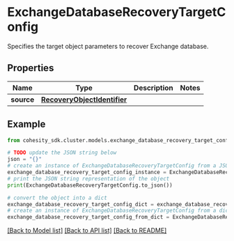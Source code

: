 # ExchangeDatabaseRecoveryTargetConfig

Specifies the target object parameters to recover Exchange database.

## Properties

Name | Type | Description | Notes
------------ | ------------- | ------------- | -------------
**source** | [**RecoveryObjectIdentifier**](RecoveryObjectIdentifier.md) |  | 

## Example

```python
from cohesity_sdk.cluster.models.exchange_database_recovery_target_config import ExchangeDatabaseRecoveryTargetConfig

# TODO update the JSON string below
json = "{}"
# create an instance of ExchangeDatabaseRecoveryTargetConfig from a JSON string
exchange_database_recovery_target_config_instance = ExchangeDatabaseRecoveryTargetConfig.from_json(json)
# print the JSON string representation of the object
print(ExchangeDatabaseRecoveryTargetConfig.to_json())

# convert the object into a dict
exchange_database_recovery_target_config_dict = exchange_database_recovery_target_config_instance.to_dict()
# create an instance of ExchangeDatabaseRecoveryTargetConfig from a dict
exchange_database_recovery_target_config_from_dict = ExchangeDatabaseRecoveryTargetConfig.from_dict(exchange_database_recovery_target_config_dict)
```
[[Back to Model list]](../README.md#documentation-for-models) [[Back to API list]](../README.md#documentation-for-api-endpoints) [[Back to README]](../README.md)


